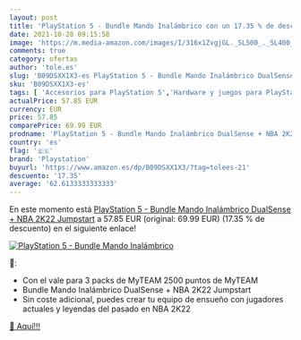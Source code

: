 ```yaml
---
layout: post
title: 'PlayStation 5 - Bundle Mando Inalámbrico con un 17.35 % de descuento'
date: 2021-10-28 09:15:58
image: 'https://m.media-amazon.com/images/I/316x1ZvgjGL._SL500_._SL400_.jpg'
comments: true
category: ofertas
author: 'tole.es'
slug: 'B09DSXX1X3-es PlayStation 5 - Bundle Mando Inalámbrico DualSense + NBA...'
sku: 'B09DSXX1X3-es'
tags: [ 'Accesorios para PlayStation 5','Hardware y juegos para PlayStation 5','Mandos y controles para PlayStation 5','Videojuegos','playstation', ]
actualPrice: 57.85 EUR
currency: EUR
price: 57.85
comparePrice: 69.99 EUR
prodname: 'PlayStation 5 - Bundle Mando Inalámbrico DualSense + NBA 2K22 Jumpstart'
country: 'es'
flag: '🇪🇸'
brand: 'Playstation'
buyurl: 'https://www.amazon.es/dp/B09DSXX1X3/?tag=tolees-21'
descuento: '17.35'
average: '62.6133333333333'
---
```


En este momento está [PlayStation 5 - Bundle Mando Inalámbrico DualSense + NBA 2K22 Jumpstart](https://www.amazon.es/dp/B09DSXX1X3/?tag=tolees-21) a 57.85 EUR (original: 69.99 EUR) (17.35 %  de descuento) en el siguiente enlace!

[![PlayStation 5 - Bundle Mando Inalámbrico](https://m.media-amazon.com/images/I/316x1ZvgjGL._SL500_._SL400_.jpg)](https://www.amazon.es/dp/B09DSXX1X3/?tag=tolees-21)

🔎:

- Con el vale para 3 packs de MyTEAM 2500 puntos de MyTEAM
- Bundle Mando Inalámbrico DualSense + NBA 2K22 Jumpstart
- Sin coste adicional, puedes crear tu equipo de ensueño con jugadores actuales y leyendas del pasado en NBA 2K22

[🛒 Aquí!!!](https://www.amazon.es/dp/B09DSXX1X3/?tag=tolees-21)
